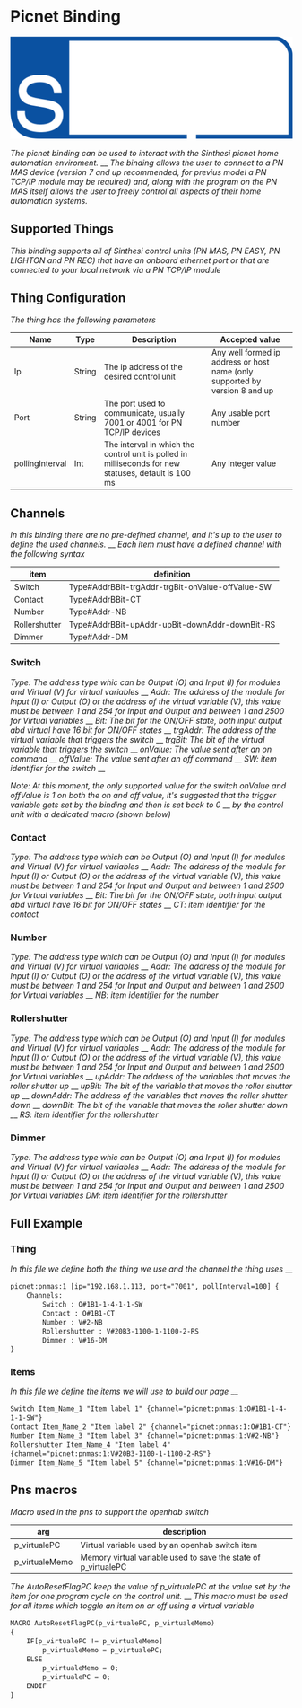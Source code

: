 # Picnet Binding
![LogoSinthesi](doc/LogoSinthesi.png)

_The picnet binding  can be used to interact with the Sinthesi picnet home automation enviroment._ __
_The binding allows the user to connect to a PN MAS device (version 7 and up recommended, for previus model a PN TCP/IP module may be required) and, along with the program on the PN MAS itself allows the user to freely control all aspects of their home automation systems._


## Supported Things
_This binding supports all of Sinthesi control units (PN MAS, PN EASY, PN LIGHTON and PN REC) that have an onboard ethernet port or that are connected to your local network via a PN TCP/IP module_

## Thing Configuration

_The thing has the following parameters_ 

|Name           |Type  |Description                                                                                         |Accepted value                                                             |
|---------------|------|----------------------------------------------------------------------------------------------------|---------------------------------------------------------------------------|
|Ip             |String|The ip address of the desired control unit                                                          |Any well formed ip address or host name (only supported by version 8 and up|
|Port           |String|The port used to communicate, usually 7001 or 4001 for PN TCP/IP devices                            |Any usable port number                                                     |
|pollingInterval|Int   |The interval in which the control unit is polled in milliseconds for new statuses, default is 100 ms|Any integer value                                                          |


## Channels

_In this binding there are no pre-defined channel, and it's up to the user to define the used channels._ __
_Each item must have a defined channel with the following syntax_

| item          | definition                                        |
|---------------|---------------------------------------------------|
| Switch        | Type#AddrBBit-trgAddr-trgBit-onValue-offValue-SW  |
| Contact       | Type#AddrBBit-CT                                  |
| Number        | Type#Addr-NB                                      |
| Rollershutter | Type#AddrBBit-upAddr-upBit-downAddr-downBit-RS    |
| Dimmer        | Type#Addr-DM                                      |

### Switch 
_Type: The address type whic can be Output (O) and Input (I) for modules and Virtual (V) for virtual variables_ __
_Addr: The address of the module for Input (I) or Output (O) or the address of the virtual variable (V), this value must be between 1 and 254 for Input and Output and between 1 and 2500 for Virtual variables_ __
_Bit: The bit for the ON/OFF state, both input output abd virtual have 16 bit for ON/OFF states_ __
_trgAddr: The address of the virtual variable that triggers the switch_ __
_trgBit: The bit of the virtual variable that triggers the switch_ __
_onValue: The value sent after an on command_ __
_offValue: The value sent after an off command_ __
_SW: item identifier for the switch_ __

_Note: At this moment, the only supported value for the switch onValue and offValue is 1 on both the on and off value, it's suggested that the trigger variable gets set by the binding and then is set back to 0_ __
_by the control unit with a dedicated macro (shown below)_ 

### Contact
_Type: The address type which can be Output (O) and Input (I) for modules and Virtual (V) for virtual variables_ __
_Addr: The address of the module for Input (I) or Output (O) or the address of the virtual variable (V), this value must be between 1 and 254 for Input and Output and between 1 and 2500 for Virtual variables_ __
_Bit: The bit for the ON/OFF state, both input output abd virtual have 16 bit for ON/OFF states_ __
_CT: item identifier for the contact_ 

### Number
_Type: The address type which can be Output (O) and Input (I) for modules and Virtual (V) for virtual variables_ __
_Addr: The address of the module for Input (I) or Output (O) or the address of the virtual variable (V), this value must be between 1 and 254 for Input and Output and between 1 and 2500 for Virtual variables_ __
_NB: item identifier for the number_ 

### Rollershutter
_Type: The address type which can be Output (O) and Input (I) for modules and Virtual (V) for virtual variables_ __
_Addr: The address of the module for Input (I) or Output (O) or the address of the virtual variable (V), this value must be between 1 and 254 for Input and Output and between 1 and 2500 for Virtual variables_ __
_upAddr: The address of the variables that moves the roller shutter up_ __
_upBit: The bit of the variable that moves the roller shutter up_ __
_downAddr: The address of the variables that moves the roller shutter down_ __
_downBit: The bit of the variable that moves the roller shutter down_ __
_RS: item identifier for the rollershutter_ 

### Dimmer
_Type: The address type whic can be Output (O) and Input (I) for modules and Virtual (V) for virtual variables_ __
_Addr: The address of the module for Input (I) or Output (O) or the address of the virtual variable (V), this value must be between 1 and 254 for Input and Output and between 1 and 2500 for Virtual variables_
_DM: item identifier for the rollershutter_

## Full Example

### Thing
_In this file we define both the thing we use and the channel the thing uses_ __
```
picnet:pnmas:1 [ip="192.168.1.113, port="7001", pollInterval=100] {
    Channels:
        Switch : O#1B1-1-4-1-1-SW
        Contact : O#1B1-CT
        Number : V#2-NB
        Rollershutter : V#20B3-1100-1-1100-2-RS
        Dimmer : V#16-DM
}
```

### Items
_In this file we define the items we will use to build our page_ __
```
Switch Item_Name_1 "Item label 1" {channel="picnet:pnmas:1:O#1B1-1-4-1-1-SW"}
Contact Item_Name_2 "Item label 2" {channel="picnet:pnmas:1:O#1B1-CT"}
Number Item_Name_3 "Item label 3" {channel="picnet:pnmas:1:V#2-NB"}
Rollershutter Item_Name_4 "Item label 4" {channel="picnet:pnmas:1:V#20B3-1100-1-1100-2-RS"}
Dimmer Item_Name_5 "Item label 5" {channel="picnet:pnmas:1:V#16-DM"}
```

## Pns macros
_Macro used in the pns to support the openhab switch_

|arg               |description                                                     |
|------------------|----------------------------------------------------------------|
|   p_virtualePC   | Virtual variable used by an openhab switch item                |
|  p_virtualeMemo  | Memory virtual variable used to save the state of p_virtualePC |

_The AutoResetFlagPC keep the value of p_virtualePC at the value set by the item for one program cycle on the control unit._ __ 
_This macro must be used for all items which toggle an item on or off using a virtual variable_



```
MACRO AutoResetFlagPC(p_virtualePC, p_virtualeMemo)
{
    IF[p_virtualePC != p_virtualeMemo]
        p_virtualeMemo = p_virtualePC;
    ELSE
        p_virtualeMemo = 0;
        p_virtualePC = 0;
    ENDIF
}
```